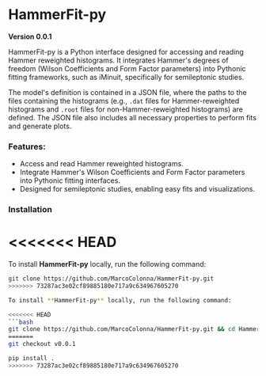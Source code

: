 # HammerFit-py

**Version 0.0.1**

HammerFit-py is a Python interface designed for accessing and reading Hammer reweighted histograms. It integrates Hammer's degrees of freedom (Wilson Coefficients and Form Factor parameters) into Pythonic fitting frameworks, such as iMinuit, specifically for semileptonic studies.

The model's definition is contained in a JSON file, where the paths to the files containing the histograms (e.g., `.dat` files for Hammer-reweighted histograms and `.root` files for non-Hammer-reweighted histograms) are defined. The JSON file also includes all necessary properties to perform fits and generate plots.

### Features:
- Access and read Hammer reweighted histograms.
- Integrate Hammer's Wilson Coefficients and Form Factor parameters into Pythonic fitting interfaces.
- Designed for semileptonic studies, enabling easy fits and visualizations.

### Installation
<<<<<<< HEAD
=======

To install **HammerFit-py** locally, run the following command:

```bash
git clone https://github.com/MarcoColonna/HammerFit-py.git
>>>>>>> 73287ac3e02cf89885180e717a9c634967605270

To install **HammerFit-py** locally, run the following command:

<<<<<<< HEAD
```bash
git clone https://github.com/MarcoColonna/HammerFit-py.git && cd HammerFit-py && git checkout v0.0.1 && pip install .
=======
git checkout v0.0.1

pip install .
>>>>>>> 73287ac3e02cf89885180e717a9c634967605270

